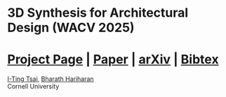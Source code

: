 # 3D Synthesis for Architectural Design (WACV 2025)
# [Project Page](https://itingtsai.github.io/syn_arch_2025/) | [Paper]() | [arXiv]() | [Bibtex](#bibtex)

[I-Ting Tsai](https://itingtsai.github.io), [Bharath Hariharan](https://www.cs.cornell.edu/~bharathh/])<br>
Cornell University
